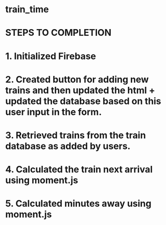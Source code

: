 # train_time

# STEPS TO COMPLETION

# 1. Initialized Firebase

# 2. Created button for adding new trains and then updated the html + updated the database based on this user input in the form.

# 3. Retrieved trains from the train database as added by users.

# 4. Calculated the train next arrival using moment.js

# 5. Calculated minutes away using moment.js
